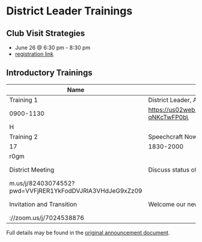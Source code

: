 # District Leader Trainings

## Club Visit Strategies

* June 26 @ 6:30 pm - 8:30 pm
* [registration link](https://d33tm.org/event/club-visit-strategies-for-area-directors-22-06-26/)

## Introductory Trainings

|Name|Description|Date|Time|Zoom Link|
|----|-----------|----|----|---------|
|Training 1|District Leader, Area Director, and Division Director Training|2022-06-11|\
0900-1130|https://us02web.zoom.us/meeting/register/tZIudO6tqTMjGdD6QBwkFvx1-qNKcTwFP0b\
H|
|Training 2|Speechcraft Now and MeetUp - Let's build every club to 20 members|2022-06-\
17|1830-2000|https://us02web.zoom.us/meeting/register/tZ0vcuGpqD4qHNPMWlNODAKiq1xyJqKU\
r0gm|
|District Meeting|Discuss status of Divisions|2022-06-18|0800-0900|https://us02web.zoo\
m.us/j/82403074552?pwd=VVFjRER1YkFodDVJRlA3VHdJeG9xZz09|
|Invitation and Transition|Welcome our new District Leaders|2022-06-18|0900-1000|https\
://zoom.us/j/7024538876|

Full details may be found in the [original announcement document](introductoryDistrictLeaderTrainings.pdf).
